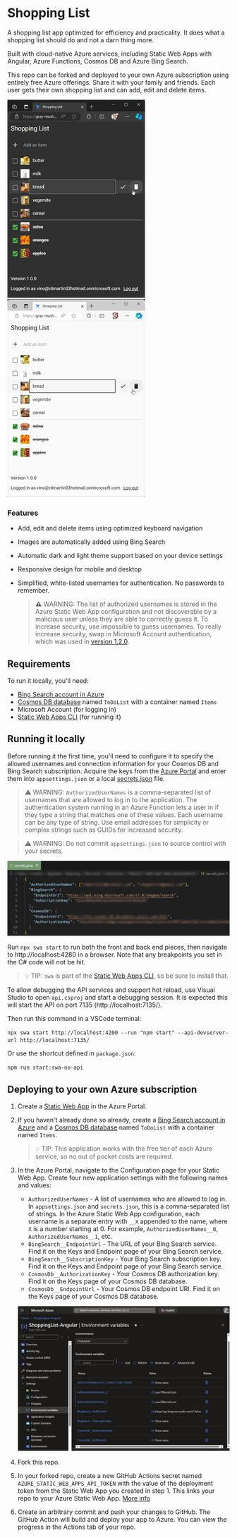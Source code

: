 # Shopping List

A shopping list app optimized for efficiency and practicality. It does what a shopping list should do and not a darn
thing more.

Built with cloud-native Azure services, including Static Web Apps with Angular, Azure Functions, Cosmos DB and Azure Bing Search.

This repo can be forked and deployed to your own Azure subscription using entirely free Azure offerings. Share it with
your family and friends. Each user gets their own shopping list and can add, edit and delete items.

![Shopping List main screen, dark theme](readme-images/sl-1.jpg)&nbsp;&nbsp;&nbsp;&nbsp;&nbsp;&nbsp;
![Shopping List main screen, light theme](readme-images/sl-light-1.jpg)

### Features

- Add, edit and delete items using optimized keyboard navigation
- Images are automatically added using Bing Search
- Automatic dark and light theme support based on your device settings
- Responsive design for mobile and desktop
- Simplified, white-listed usernames for authentication. No passwords to remember.

  > ⚠️ WARNING: The list of authorized usernames is stored in the Azure Static Web App configuration and not discoverable
  > by a malicious user unless they are able to correctly guess it. To increase security, use impossible to guess usernames.
  > To really increase security, swap in Microsoft Account authentication, which was used in [version 1.2.0](https://github.com/rdogmartin/ShoppingList.Angular/releases/tag/v1.2.0).

## Requirements

To run it locally, you'll need:

- [Bing Search account in Azure](https://www.microsoft.com/en-us/bing/apis/bing-web-search-api)
- [Cosmos DB database](https://learn.microsoft.com/en-us/azure/cosmos-db/nosql/quickstart-portal)
  named `ToDoList` with a container named `Items`
- Microsoft Account (for logging in)
- [Static Web Apps CLI](https://azure.github.io/static-web-apps-cli/) (for running it)

## Running it locally

Before running it the first time, you'll need to configure it to specify the allowed usernames and connection information for your Cosmos DB and Bing Search subscription.
Acquire the keys from the [Azure Portal](https://portal.azure.com/) and enter them into `appsettings.json` or a local
[secrets.json](https://learn.microsoft.com/en-us/aspnet/core/security/app-secrets) file.

> ⚠️ WARNING: `AuthorizedUserNames` is a comma-separated list of usernames that are allowed to log in to the application. The authentication system running in an Azure Function lets a user in if they type a string that matches one of these values. Each username can be any type of string. Use email addresses for simplicity or complex strings such as GUIDs for increased security.

> ⚠️ WARNING: Do not commit `appsettings.json` to source control with your secrets.

![Screenshot of appsettings.json](readme-images/sl-app-settings.jpg)

Run `npx swa start` to run both the front and back end pieces, then navigate to http://localhost:4280 in a browser. Note that
any breakpoints you set in the C# code will not be hit.

> 💡 TIP: `swa` is part of the [Static Web Apps CLI](https://azure.github.io/static-web-apps-cli/), so be sure to install that.

To allow debugging the API services and support hot reload, use Visual Studio to open `api.csproj` and start a debugging session. It is expected this will start the API on port 7135 (http://localhost:7135/).

Then run this command in a VSCode terminal:

`npx swa start http://localhost:4200 --run "npm start" --api-devserver-url http://localhost:7135/`

Or use the shortcut defined in `package.json`:

`npm run start:swa-no-api`

## Deploying to your own Azure subscription

1. Create a [Static Web App](https://learn.microsoft.com/en-us/azure/static-web-apps/overview) in the Azure Portal.
1. If you haven't already done so already, create a
   [Bing Search account in Azure](https://www.microsoft.com/en-us/bing/apis/bing-web-search-api) and a
   [Cosmos DB database](https://learn.microsoft.com/en-us/azure/cosmos-db/nosql/quickstart-portal)
   named `ToDoList` with a container named `Items`.

   > 💡 TIP: This application works with the free tier of each Azure service, so no out of pocket costs are required.

1. In the Azure Portal, navigate to the Configuration page for your Static Web App. Create four new application settings
   with the following names and values:

   - `AuthorizedUserNames` - A list of usernames who are allowed to log in. In `appsettings.json` and `secrets.json`, this is
     a comma-separated list of strings. In the Azure Static Web App configuration, each username is a separate entry with `__X` appended to the name, where `X` is a number starting at 0. For example, `AuthorizedUserNames__0`, `AuthorizedUserNames__1`, etc.
   - `BingSearch__EndpointUrl` - The URL of your Bing Search service. Find it on the Keys and Endpoint page of your Bing Search
     service.
   - `BingSearch__SubscriptionKey` - Your Bing Search subscription key. Find it on the Keys and Endpoint page of your Bing
     Search service.
   - `CosmosDb__AuthorizationKey` - Your Cosmos DB authorization key. Find it on the Keys page of your Cosmos DB database.
   - `CosmosDb__EndpointUrl` - Your Cosmos DB endpoint URI. Find it on the Keys page of your Cosmos DB database.

   ![Azure Static Web App configuration](readme-images/sl-azure-config.jpg)

1. Fork this repo.
1. In your forked repo, create a new GitHub Actions secret named `AZURE_STATIC_WEB_APPS_API_TOKEN` with the value
   of the deployment token from the Static Web App you created in step 1. This links your repo to your Azure Static Web App.
   [More info](https://learn.microsoft.com/en-us/azure/static-web-apps/deployment-token-management)

1. Create an arbitrary commit and push your changes to GitHub. The GitHub Action will build and deploy your app to Azure.
   You can view the progress in the Actions tab of your repo.
